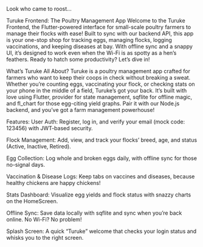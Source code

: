 Look who came to roost... 

Turuke Frontend: The Poultry Management App 
Welcome to the Turuke Frontend, the Flutter-powered interface for small-scale poultry farmers to manage their flocks with ease! Built to sync with our backend API, this app is your one-stop shop for tracking eggs, managing flocks, logging vaccinations, and keeping diseases at bay. With offline sync and a snappy UI, it’s designed to work even when the Wi-Fi is as spotty as a hen’s feathers. Ready to hatch some productivity? Let’s dive in! 

What’s Turuke All About?
Turuke is a poultry management app crafted for farmers who want to keep their coops in check without breaking a sweat. Whether you’re counting eggs, vaccinating your flock, or checking stats on your phone in the middle of a field, Turuke’s got your back. It’s built with love using Flutter, provider for state management, sqflite for offline magic, and fl_chart for those egg-citing yield graphs. Pair it with our Node.js backend, and you’ve got a farm management powerhouse!

Features:
User Auth: Register, log in, and verify your email (mock code: 123456) with JWT-based security. 

Flock Management: Add, view, and track your flocks’ breed, age, and status (Active, Inactive, Retired). 

Egg Collection: Log whole and broken eggs daily, with offline sync for those no-signal days. 

Vaccination & Disease Logs: Keep tabs on vaccines and diseases, because healthy chickens are happy chickens! 

Stats Dashboard: Visualize egg yields and flock status with snazzy charts on the HomeScreen. 

Offline Sync: Save data locally with sqflite and sync when you’re back online. No Wi-Fi? No problem! 

Splash Screen: A quick “Turuke” welcome that checks your login status and whisks you to the right screen. 

